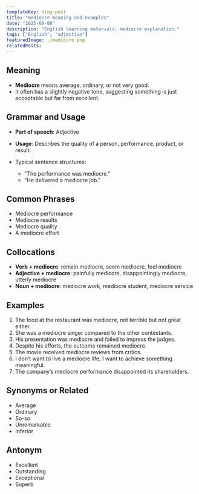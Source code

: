 ```yaml
---
templateKey: blog-post
title: "mediocre meaning and examples"
date: "2025-09-08"
description: "English learning materials; mediocre explanation."
tags: ["English", "adjective"]
featuredImage: ./mediocre.png
relatedPosts:
---
```


## Meaning

- **Mediocre** means average, ordinary, or not very good.
- It often has a slightly negative tone, suggesting something is just acceptable but far from excellent.

## Grammar and Usage

- **Part of speech**: Adjective
- **Usage**: Describes the quality of a person, performance, product, or result.
- Typical sentence structures:

  - "The performance was mediocre."
  - "He delivered a mediocre job."

## Common Phrases

- Mediocre performance
- Mediocre results
- Mediocre quality
- A mediocre effort

## Collocations

- **Verb + mediocre**: remain mediocre, seem mediocre, feel mediocre
- **Adjective + mediocre**: painfully mediocre, disappointingly mediocre, utterly mediocre
- **Noun + mediocre**: mediocre work, mediocre student, mediocre service

## Examples

1. The food at the restaurant was mediocre, not terrible but not great either.
2. She was a mediocre singer compared to the other contestants.
3. His presentation was mediocre and failed to impress the judges.
4. Despite his efforts, the outcome remained mediocre.
5. The movie received mediocre reviews from critics.
6. I don’t want to live a mediocre life; I want to achieve something meaningful.
7. The company’s mediocre performance disappointed its shareholders.

## Synonyms or Related

- Average
- Ordinary
- So-so
- Unremarkable
- Inferior

## Antonym

- Excellent
- Outstanding
- Exceptional
- Superb

